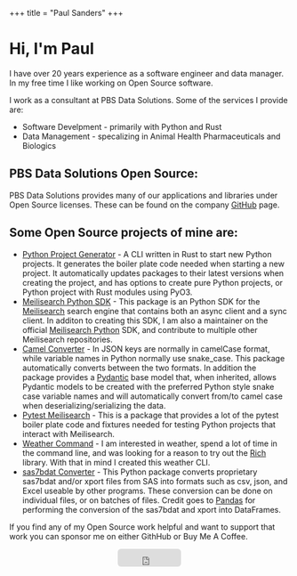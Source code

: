+++
title = "Paul Sanders"
+++

<div class="text-center mt-4">
  <h1>Hi, I'm Paul</h1>
  <p>
    I have over 20 years experience as a software engineer and data manager. In my free time I like
    working on Open Source software.
  </p>
</div>

<p class="mt-4">
  I work as a consultant at PBS Data Solutions. Some of the services I provide are:
</p>

<div class="mt-2">
  <ul>
    <li>Software Develpment - primarily with Python and Rust</li>
    <li>Data Management - specalizing in Animal Health Pharmaceuticals and Biologics</li>
  </ul>
</div>

<h2 class="mt-4">
  PBS Data Solutions Open Source:
</h2>
<div class="mt-2">
  PBS Data Solutions provides many of our applications and libraries under Open Source licenses.
  These can be found on the company <a href="https://github.com/pbs-data-solutions">GitHub</a> page.
</div>

<h2 class="mt-4">
  Some Open Source projects of mine are:
</h2>
<div class="mt-2">
  <ul>
    <li>
      <a href="https://github.com/sanders41/python-project-generator">Python Project Generator</a>
      - A CLI written in Rust to start new Python projects. It generates the boiler plate code
      needed when starting a new project. It automatically updates packages to their latest versions
      when creating the project, and has options to create pure Python projects, or Python project
      with Rust modules using PyO3.
    </li>
    <li>
      <a href="https://github.com/sanders41/meilisearch-python-sdk">Meilisearch Python SDK</a>
      - This package is an Python SDK for the
      <a href="https://www.meilisearch.com/">Meilisearch</a> search engine that contains both an
      async client and a sync client. In additon to creating this SDK, I am also a maintainer on
      the official
      <a href="https://github.com/meilisearch/meilisearch-python">Meilisearch Python</a> SDK, and
      contribute to multiple other Meilisearch repositories.
    </li>
    <li>
      <a href="https://github.com/sanders41/camel-converter">Camel Converter</a>
      - In JSON keys are normally in camelCase format, while variable names in Python normally use
      snake_case. This package automatically converts between the two formats. In addition the
      package provides a <a href="https://pydantic-docs.helpmanual.io/">Pydantic</a> base model
      that, when inherited, allows Pydantic models to be created with the preferred Python style
      snake case variable names and will automatically convert from/to camel case when
      deserializing/serializing the data.
    </li>
    <li>
      <a href="https://github.com/sanders41/pytest-meilisearch">Pytest Meilisearch</a>
      - This is a package that provides a lot of the pytest boiler plate code and fixtures needed
      for testing Python projects that interact with Meilisearch.
    </li>
    <li>
      <a href="https://github.com/sanders41/weather-command">Weather Command</a>
      - I am interested in weather, spend a lot of time in the command line, and was looking for
      a reason to try out the <a href="https://github.com/willmcgugan/rich">Rich</a> library.
      With that in mind I created this weather CLI.
    </li>
    <li>
      <a href="https://github.com/sanders41/sas7bdat-converter">sas7bdat Converter</a>
      - This Python package converts proprietary sas7bdat and/or xport files from SAS into
      formats such as csv, json, and Excel useable by other programs. These conversion can be
      done on individual files, or on batches of files. Credit goes to
      <a href="https://github.com/pandas-dev/pandas/">Pandas</a> for performing the conversion
      of the sas7bdat and xport into DataFrames.
    </li>
  </ul>
</div>
<p class=mt-4>
If you find any of my Open Source work helpful and want to support that work you can sponsor me on
either GithHub or Buy Me A Coffee.
</p>
<div align="center" class="mt-4">
  <iframe
    src="https://github.com/sponsors/sanders41/button"
    title="Sponsor sanders41"
    height="32"
    width="114"
    style="border: 0; border-radius: 6px;"
  ></iframe>
</div>
<div align="center" class="mt-4">
  <script
    type="text/javascript"
    src="https://cdnjs.buymeacoffee.com/1.0.0/button.prod.min.js"
    data-name="bmc-button"
    data-slug="sanders41"
    data-color="#87ceeb"
    data-emoji=""
    data-font="Cookie"
    data-text="Buy me a coffee"
    data-outline-color="#000000"
    data-font-color="#000000"
    data-coffee-color="#FFDD00"
  ></script>
</div>
